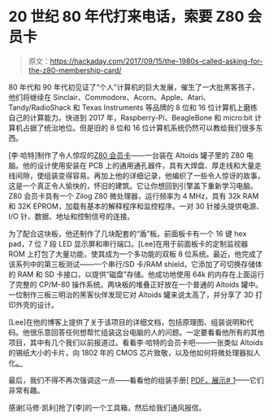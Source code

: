 # 20 世纪 80 年代打来电话，索要 Z80 会员卡

> 原文：<https://hackaday.com/2017/09/15/the-1980s-called-asking-for-the-z80-membership-card/>

80 年代和 90 年代初见证了“个人”计算机的巨大发展，催生了一大批黑客孩子，他们将继续在 Sinclair、Commodore、Acorn、Apple、Atari、Tandy/RadioShack 和 Texas Instruments 等品牌的 8 位和 16 位计算机上磨练自己的计算能力。快进到 2017 年，Raspberry-Pi、BeagleBone 和 micro:bit 计算机占据了统治地位。但是旧的 8 位和 16 位计算机系统仍然可以教给我们很多东西。

[李·哈特]制作了令人惊叹的[Z80 会员卡](http://www.sunrise-ev.com/z80.htm)——一台装在 Altoids 罐子里的 Z80 电脑。他的设计使用安装在 PCB 上的通用通孔器件，具有大焊盘、厚走线和大量走线间隙，使组装变得容易。再加上他的详细记录，他编织了一些令人惊讶的故事，这是一个真正令人愉快的，怀旧的建筑。它让你想回到引擎盖下重新学习电脑。Z80 会员卡具有一个 Zilog Z80 微处理器，运行频率为 4 MHz，具有 32k RAM 和 32K EPROM，加载有基本的解释程序和监控程序。一对 30 针接头提供电源、I/O 针、数据、地址和控制信号的连接。

为了配合这块板，他还制作了几块配套的“盾”板。前面板卡有一个 16 键 hex pad，7 位 7 段 LED 显示屏和串行端口。[Lee]在用于前面板卡的定制监视器 ROM 上打包了大量功能，使其成为一个多功能的双板 8 位系统。最近，他完成了该系列中的第三板测试——一个串行/SD 卡/RAM shield，它添加了可切换存储体的 RAM 和 SD 卡接口，以提供“磁盘”存储。他成功地使用 64k 的内存在上面运行了完整的 CP/M-80 操作系统。两块板的堆叠正好放在一个普通的 Altoids 罐中。一位制作三板三明治的黑客伙伴发现它对 Altoids 罐来说太高了，并分享了 3D 打印外壳的设计。

[Lee]在他的博客上提供了关于该项目的详细文档，包括原理图、组装说明和代码。他很乐意回答任何想帮忙组装这台电脑的人的问题。一定要看看他所有的其他项目，其中有几个我们以前报道过。看看李·哈特的会员卡吧——一张类似 Altoids 的锡纸大小的卡片，向 1802 年的 CMOS 芯片致敬，以及他如何将微处理器拟人化[。](https://hackaday.com/2014/11/26/anthropomorphizing-microprocessors/)

最后，我们不得不再次强调这一点——看看他的组装手册[ [PDF，展示# 1](http://www.sunrise-ev.com/photos/z80/zmc-manual.pdf)——它们非常有趣。

感谢[马修·凯利]抢了[李]的一个工具箱，然后给我们通风报信。